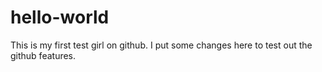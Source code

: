 # hello-world
This is my first test girl on github.
I put some changes here to test out the github features.
